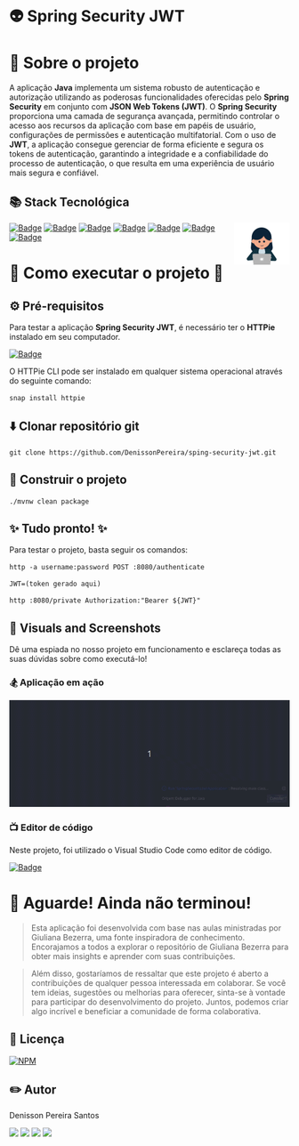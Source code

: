 # 👽 Spring Security JWT

# 📑 Sobre o projeto 

A aplicação **Java** implementa um sistema robusto de autenticação e autorização utilizando as poderosas funcionalidades oferecidas pelo **Spring Security** em conjunto com **JSON Web Tokens (JWT)**. O **Spring Security** proporciona uma camada de segurança avançada, permitindo controlar o acesso aos recursos da aplicação com base em papéis de usuário, configurações de permissões e autenticação multifatorial. Com o uso de **JWT**, a aplicação consegue gerenciar de forma eficiente e segura os tokens de autenticação, garantindo a integridade e a confiabilidade do processo de autenticação, o que resulta em uma experiência de usuário mais segura e confiável.


## 📚 Stack Tecnológica

<img src="./public/menina.gif" min-width="100px" max-width="100px" width="100px" align="right" alt="Computador iuriCode">

[![Badge](https://img.shields.io/badge/Java-17-%23FFA500?style=flat&logo=java&logoColor=white)](https://www.oracle.com/java/)
[![Badge](https://img.shields.io/badge/Spring%20Boot-3.2.3-%236DB33F?style=flat&logo=spring&logoColor=white)](https://spring.io/projects/spring-boot)
[![Badge](https://img.shields.io/badge/JWT-JSON%20Web%20Token-%23000000?style=flat&logo=json-web-tokens&logoColor=white)](https://jwt.io/)
[![Badge](https://img.shields.io/badge/Spring%20Security-5.7-%236DB33F?style=flat&logo=spring-security&logoColor=white)](https://spring.io/projects/spring-security)
[![Badge](https://img.shields.io/badge/Spring%20MVC-5.3.13-%236DB33F?style=flat&logo=spring&logoColor=white)](https://spring.io/projects/spring-framework)
[![Badge](https://img.shields.io/badge/Spring%20Data%20JDBC-2.3.1-%236DB33F?style=flat&logo=spring&logoColor=white)](https://spring.io/projects/spring-data-jdbc)
[![Badge](https://img.shields.io/badge/H2-1.4.200-%23FF6F61?style=flat&logo=h2&logoColor=white)](https://www.h2database.com/html/main.html)

# 🚀 Como executar o projeto 🚀

## ⚙ Pré-requisitos

Para testar a aplicação **Spring Security JWT**, é necessário ter o **HTTPie** instalado em seu computador. 

[![Badge](https://img.shields.io/badge/HTTPie-2.6.0-%230A8CC1?style=flat&logo=httpie&logoColor=white)](https://httpie.io/)


O HTTPie CLI pode ser instalado em qualquer sistema operacional através do seguinte comando:

```
snap install httpie
```

## ⬇️ Clonar repositório git

```
git clone https://github.com/DenissonPereira/sping-security-jwt.git
```

## 👷 Construir o projeto

```
./mvnw clean package
```

## ✨ Tudo pronto! ✨

Para testar o projeto, basta seguir os comandos:

```
http -a username:password POST :8080/authenticate
```

```
JWT=(token gerado aqui)
```

```
http :8080/private Authorization:"Bearer ${JWT}"
```

## 📸 Visuals and Screenshots

Dê uma espiada no nosso projeto em funcionamento e esclareça todas as suas dúvidas sobre como executá-lo!

### 🏂 Aplicação em ação
![Web 1](./public/spring_security_jwt.gif) 

### 📺 Editor de código

Neste projeto, foi utilizado o Visual Studio Code como editor de código.

[![Badge](https://img.shields.io/badge/VSCode-1.65.0-%23007ACC?style=flat&logo=visual-studio-code&logoColor=white)](https://code.visualstudio.com/)


# 🚨 Aguarde! Ainda não terminou!

>Esta aplicação foi desenvolvida com base nas aulas ministradas por Giuliana Bezerra, uma fonte inspiradora de conhecimento. Encorajamos a todos a explorar o repositório de Giuliana Bezerra para obter mais insights e aprender com suas contribuições.

>Além disso, gostaríamos de ressaltar que este projeto é aberto a contribuições de qualquer pessoa interessada em colaborar. Se você tem ideias, sugestões ou melhorias para oferecer, sinta-se à vontade para participar do desenvolvimento do projeto. Juntos, podemos criar algo incrível e beneficiar a comunidade de forma colaborativa.

## 📜 Licença

[![NPM](https://img.shields.io/npm/l/react)](https://github.com/DenissonPereira/sping-security-jwt/blob/main/LICENSE) 

## ✏️ Autor 

Denisson Pereira Santos

<div> 
<a href="https://www.linkedin.com/in/denisson-pereira" target="_blank"><img src="https://img.shields.io/badge/-LinkedIn-%230077B5?style=for-the-badge&logo=linkedin&logoColor=white"  target="_blank"></a> 
<a href="https://denissonpereira.com" target="_blank"><img src="https://img.shields.io/badge/Meu%20Site-%2333cc33?style=for-the-badge&logo=fontawesome&logoColor=white&logoWidth=15&labelColor=black"  target="_blank"></a> 
<a href="https://github.com/DenissonPereira" target="_blank"><img src="https://img.shields.io/badge/GitHub-%23181717?style=for-the-badge&logo=github&logoColor=white&logoWidth=15&labelColor=black"  target="_blank"></a> 
<a href="https://www.instagram.com/denisson_pereira1?igshid=OGQ5ZDc2ODk2ZA%3D%3D&utm_source=qr" target="_blank"><img src="https://img.shields.io/badge/-Instagram-%23E4405F?style=for-the-badge&logo=instagram&logoColor=white"></a>
</div>&nbsp;&nbsp;